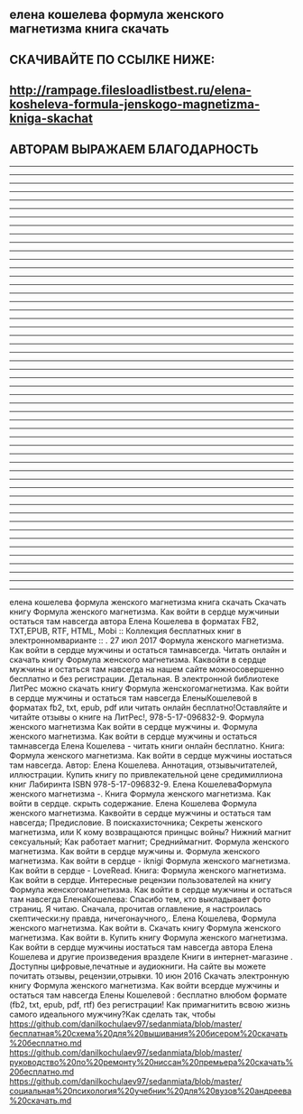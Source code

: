 елена кошелева формула женского магнетизма книга скачать
--------------------------------------------------
СКАЧИВАЙТЕ ПО ССЫЛКЕ НИЖЕ:
--------------------------------------------------
http://rampage.filesloadlistbest.ru/elena-kosheleva-formula-jenskogo-magnetizma-kniga-skachat
--------------------------------------------------
АВТОРАМ ВЫРАЖАЕМ БЛАГОДАРНОСТЬ
--------------------------------------------------
--------------------------------------------------
--------------------------------------------------
--------------------------------------------------
--------------------------------------------------
--------------------------------------------------
--------------------------------------------------
--------------------------------------------------
--------------------------------------------------
--------------------------------------------------
--------------------------------------------------
--------------------------------------------------
--------------------------------------------------
--------------------------------------------------
--------------------------------------------------
--------------------------------------------------
--------------------------------------------------
--------------------------------------------------
--------------------------------------------------
--------------------------------------------------
--------------------------------------------------
--------------------------------------------------
--------------------------------------------------
--------------------------------------------------
--------------------------------------------------
--------------------------------------------------
--------------------------------------------------
--------------------------------------------------
--------------------------------------------------
--------------------------------------------------
--------------------------------------------------
--------------------------------------------------
--------------------------------------------------
--------------------------------------------------
--------------------------------------------------
--------------------------------------------------
--------------------------------------------------
--------------------------------------------------
--------------------------------------------------
--------------------------------------------------
--------------------------------------------------
--------------------------------------------------
--------------------------------------------------
--------------------------------------------------
--------------------------------------------------
--------------------------------------------------
--------------------------------------------------
--------------------------------------------------
--------------------------------------------------
--------------------------------------------------
--------------------------------------------------
--------------------------------------------------
елена кошелева формула женского магнетизма книга скачать Скачать книгу Формула женского магнетизма. Как войти в сердце мужчиныи остаться там навсегда автора Елена Кошелева в форматах FB2, TXT,EPUB, RTF, HTML, Mobi :: Коллекция бесплатных книг в электронномварианте :: . 27 июл 2017  Формула женского магнетизма. Как войти в сердце мужчины и остаться тамнавсегда. Читать онлайн и скачать книгу Формула женского магнетизма. Каквойти в сердце мужчины и остаться там навсегда на нашем сайте можносовершенно бесплатно и без регистрации. Детальная. В электронной библиотеке ЛитРес можно скачать книгу Формула женскогомагнетизма. Как войти в сердце мужчины и остаться там навсегда ЕленыКошелевой в форматах fb2, txt, epub, pdf или читать онлайн бесплатно!Оставляйте и читайте отзывы о книге на ЛитРес!, 978-5-17-096832-9. Формула женского магнетизма Как войти в сердце мужчины и. Формула женского магнетизма. Как войти в сердце мужчины и остаться тамнавсегда  Елена Кошелева   - читать книги онлайн бесплатно. Книга: Формула женского магнетизма. Как войти в сердце мужчины иостаться там навсегда. Автор: Елена Кошелева. Аннотация, отзывычитателей, иллюстрации. Купить книгу по привлекательной цене средимиллиона книг Лабиринта  ISBN 978-5-17-096832-9. Елена КошелеваФормула женского магнетизма  -. Книга Формула женского магнетизма. Как войти в сердце. скрыть содержание. Елена Кошелева Формула женского магнетизма. Каквойти в сердце мужчины и остаться там навсегда; Предисловие. В поискахисточника; Секреты женского магнетизма, или К кому возвращаются принцыс войны? Нижний магнит  сексуальный; Как работает магнит; Средниймагнит. Формула женского магнетизма. Как войти в сердце мужчины и. Формула женского магнетизма. Как войти в сердце  - iknigi
Формула женского магнетизма. Как войти в сердце  - LoveRead. Книга: Формула женского магнетизма. Как войти в сердце. Интересные рецензии пользователей на книгу Формула женскогомагнетизма. Как войти в сердце мужчины и остаться там навсегда ЕленаКошелева: Спасибо тем, кто выкладывает фото страниц. Я читаю. Сначала, прочитав оглавление, я настроилась скептически:ну правда, ничегонаучного,. Елена Кошелева, Формула женского магнетизма. Как войти в. Скачать книгу Формула женского магнетизма. Как войти в. Купить книгу Формула женского магнетизма. Как войти в сердце мужчины иостаться там навсегда автора Елена Кошелева и другие произведения вразделе Книги в интернет-магазине . Доступны цифровые,печатные и аудиокниги. На сайте вы можете почитать отзывы, рецензии,отрывки. 10 июн 2016  Скачать электронную книгу Формула женского магнетизма. Как войти всердце мужчины и остаться там навсегда Елены Кошелевой : бесплатно влюбом формате (fb2, txt, epub, pdf, rtf) без регистрации! Как примагнитить всвою жизнь самого идеального мужчину?Как сделать так, чтобы
https://github.com/danilkochulaev97/sedanmiata/blob/master/бесплатная%20схема%20для%20вышивания%20бисером%20скачать%20бесплатно.md
https://github.com/danilkochulaev97/sedanmiata/blob/master/руководство%20по%20ремонту%20ниссан%20премьера%20скачать%20бесплатно.md
https://github.com/danilkochulaev97/sedanmiata/blob/master/социальная%20психология%20учебник%20для%20вузов%20андреева%20скачать.md